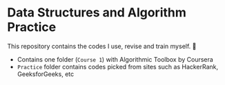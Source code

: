 # Data Structures and Algorithm Practice
This repository contains the codes I use, revise and train myself. 🤯

- Contains one folder (`Course 1`) with Algorithmic Toolbox by Coursera
- `Practice` folder contains codes picked from sites such as HackerRank, GeeksforGeeks, etc